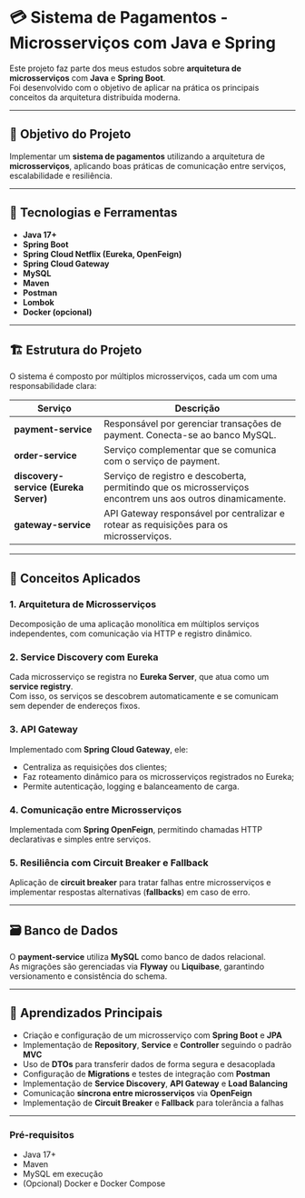 # 💳 Sistema de Pagamentos - Microsserviços com Java e Spring

Este projeto faz parte dos meus estudos sobre **arquitetura de microsserviços** com **Java** e **Spring Boot**.  
Foi desenvolvido com o objetivo de aplicar na prática os principais conceitos da arquitetura distribuída moderna.

---

## 🚀 Objetivo do Projeto

Implementar um **sistema de pagamentos** utilizando a arquitetura de **microsserviços**, aplicando boas práticas de comunicação entre serviços, escalabilidade e resiliência.

---

## 🧩 Tecnologias e Ferramentas

- **Java 17+**
- **Spring Boot**
- **Spring Cloud Netflix (Eureka, OpenFeign)**
- **Spring Cloud Gateway**
- **MySQL**
- **Maven**
- **Postman**
- **Lombok**
- **Docker (opcional)**

---

## 🏗️ Estrutura do Projeto

O sistema é composto por múltiplos microsserviços, cada um com uma responsabilidade clara:

| Serviço | Descrição |
|----------|------------|
| **payment-service** | Responsável por gerenciar transações de payment. Conecta-se ao banco MySQL. |
| **order-service** | Serviço complementar que se comunica com o serviço de payment. |
| **discovery-service (Eureka Server)** | Serviço de registro e descoberta, permitindo que os microsserviços encontrem uns aos outros dinamicamente. |
| **gateway-service** | API Gateway responsável por centralizar e rotear as requisições para os microsserviços. |

---

## 🔄 Conceitos Aplicados

### 1. **Arquitetura de Microsserviços**
Decomposição de uma aplicação monolítica em múltiplos serviços independentes, com comunicação via HTTP e registro dinâmico.

### 2. **Service Discovery com Eureka**
Cada microsserviço se registra no **Eureka Server**, que atua como um **service registry**.  
Com isso, os serviços se descobrem automaticamente e se comunicam sem depender de endereços fixos.

### 3. **API Gateway**
Implementado com **Spring Cloud Gateway**, ele:
- Centraliza as requisições dos clientes;
- Faz roteamento dinâmico para os microsserviços registrados no Eureka;
- Permite autenticação, logging e balanceamento de carga.

### 4. **Comunicação entre Microsserviços**
Implementada com **Spring OpenFeign**, permitindo chamadas HTTP declarativas e simples entre serviços.

### 5. **Resiliência com Circuit Breaker e Fallback**
Aplicação de **circuit breaker** para tratar falhas entre microsserviços e implementar respostas alternativas (**fallbacks**) em caso de erro.

---

## 🗃️ Banco de Dados

O **payment-service** utiliza **MySQL** como banco de dados relacional.  
As migrações são gerenciadas via **Flyway** ou **Liquibase**, garantindo versionamento e consistência do schema.

---

## 🧠 Aprendizados Principais

- Criação e configuração de um microsserviço com **Spring Boot** e **JPA**
- Implementação de **Repository**, **Service** e **Controller** seguindo o padrão **MVC**
- Uso de **DTOs** para transferir dados de forma segura e desacoplada
- Configuração de **Migrations** e testes de integração com **Postman**
- Implementação de **Service Discovery**, **API Gateway** e **Load Balancing**
- Comunicação **síncrona entre microsserviços** via **OpenFeign**
- Implementação de **Circuit Breaker** e **Fallback** para tolerância a falhas

---

### Pré-requisitos
- Java 17+
- Maven
- MySQL em execução
- (Opcional) Docker e Docker Compose
